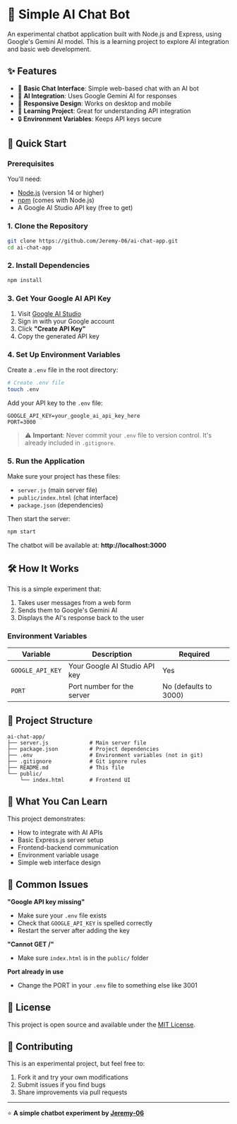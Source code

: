 # 🤖 Simple AI Chat Bot

An experimental chatbot application built with Node.js and Express, using Google's Gemini AI model. This is a learning project to explore AI integration and basic web development.

## ✨ Features

- 💬 **Basic Chat Interface**: Simple web-based chat with an AI bot
- 🤖 **AI Integration**: Uses Google Gemini AI for responses  
- 📱 **Responsive Design**: Works on desktop and mobile
- 🔧 **Learning Project**: Great for understanding API integration
- 🔒 **Environment Variables**: Keeps API keys secure

## 🚀 Quick Start

### Prerequisites

You'll need:
- [Node.js](https://nodejs.org/) (version 14 or higher)
- [npm](https://www.npmjs.com/) (comes with Node.js)
- A Google AI Studio API key (free to get)

### 1. Clone the Repository

```bash
git clone https://github.com/Jeremy-06/ai-chat-app.git
cd ai-chat-app
```

### 2. Install Dependencies

```bash
npm install
```

### 3. Get Your Google AI API Key

1. Visit [Google AI Studio](https://aistudio.google.com/app/apikey)
2. Sign in with your Google account
3. Click **"Create API Key"**
4. Copy the generated API key

### 4. Set Up Environment Variables

Create a `.env` file in the root directory:

```bash
# Create .env file
touch .env
```

Add your API key to the `.env` file:

```env
GOOGLE_API_KEY=your_google_ai_api_key_here
PORT=3000
```

> ⚠️ **Important**: Never commit your `.env` file to version control. It's already included in `.gitignore`.

### 5. Run the Application

Make sure your project has these files:
- `server.js` (main server file)
- `public/index.html` (chat interface)
- `package.json` (dependencies)

Then start the server:

```bash
npm start
```

The chatbot will be available at: **http://localhost:3000**

## 🛠️ How It Works

This is a simple experiment that:
1. Takes user messages from a web form
2. Sends them to Google's Gemini AI
3. Displays the AI's response back to the user

### Environment Variables

| Variable | Description | Required |
|----------|-------------|----------|
| `GOOGLE_API_KEY` | Your Google AI Studio API key | Yes |
| `PORT` | Port number for the server | No (defaults to 3000) |

## 📁 Project Structure

```
ai-chat-app/
├── server.js             # Main server file
├── package.json          # Project dependencies
├── .env                  # Environment variables (not in git)
├── .gitignore            # Git ignore rules
├── README.md             # This file
└── public/
    └── index.html        # Frontend UI
```

## 🎨 What You Can Learn

This project demonstrates:
- How to integrate with AI APIs
- Basic Express.js server setup
- Frontend-backend communication
- Environment variable usage
- Simple web interface design

## 🐛 Common Issues

**"Google API key missing"**
- Make sure your `.env` file exists
- Check that `GOOGLE_API_KEY` is spelled correctly
- Restart the server after adding the key

**"Cannot GET /"**
- Make sure `index.html` is in the `public/` folder

**Port already in use**
- Change the PORT in your `.env` file to something else like 3001

## 📄 License

This project is open source and available under the [MIT License](LICENSE).

## 🤝 Contributing

This is an experimental project, but feel free to:
1. Fork it and try your own modifications
2. Submit issues if you find bugs
3. Share improvements via pull requests

---

⭐ **A simple chatbot experiment by [Jeremy-06](https://github.com/Jeremy-06)**

